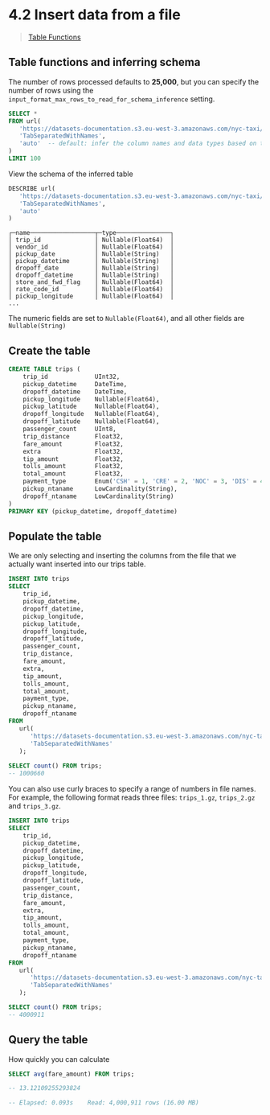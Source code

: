 # 4.2 Insert data from a file
> [Table Functions](https://clickhouse.com/docs/en/sql-reference/table-functions)

## Table functions and inferring schema
The number of rows processed defaults to **25,000**, 
but you can specify the number of rows using the `input_format_max_rows_to_read_for_schema_inference` setting.

```sql
SELECT * 
FROM url(
   'https://datasets-documentation.s3.eu-west-3.amazonaws.com/nyc-taxi/trips_0.gz',
   'TabSeparatedWithNames',
   'auto'  -- default: infer the column names and data types based on the data
) 
LIMIT 100
```

View the schema of the inferred table
```sql
DESCRIBE url(
   'https://datasets-documentation.s3.eu-west-3.amazonaws.com/nyc-taxi/trips_0.gz',
   'TabSeparatedWithNames',
   'auto'
)
```
```
┌─name──────────────────┬─type───────────────┐
│ trip_id               │ Nullable(Float64)  │
│ vendor_id             │ Nullable(Float64)  │
│ pickup_date           │ Nullable(String)   │
│ pickup_datetime       │ Nullable(String)   │
│ dropoff_date          │ Nullable(String)   │
│ dropoff_datetime      │ Nullable(String)   │
│ store_and_fwd_flag    │ Nullable(Float64)  │
│ rate_code_id          │ Nullable(Float64)  │
│ pickup_longitude      │ Nullable(Float64)  │
...
```
The numeric fields are set to `Nullable(Float64)`, and all other fields are `Nullable(String)`

## Create the table
```sql
CREATE TABLE trips (
    trip_id             UInt32,
    pickup_datetime     DateTime,
    dropoff_datetime    DateTime,
    pickup_longitude    Nullable(Float64),
    pickup_latitude     Nullable(Float64),
    dropoff_longitude   Nullable(Float64),
    dropoff_latitude    Nullable(Float64),
    passenger_count     UInt8,
    trip_distance       Float32,
    fare_amount         Float32,
    extra               Float32,
    tip_amount          Float32,
    tolls_amount        Float32,
    total_amount        Float32,
    payment_type        Enum('CSH' = 1, 'CRE' = 2, 'NOC' = 3, 'DIS' = 4),
    pickup_ntaname      LowCardinality(String),
    dropoff_ntaname     LowCardinality(String)
)
PRIMARY KEY (pickup_datetime, dropoff_datetime)
```

## Populate the table
We are only selecting and inserting the columns from the file that we actually want inserted into our trips table.
```sql
INSERT INTO trips  
SELECT 
    trip_id,
    pickup_datetime,
    dropoff_datetime,
    pickup_longitude,
    pickup_latitude,
    dropoff_longitude,
    dropoff_latitude,
    passenger_count,
    trip_distance,
    fare_amount,
    extra,
    tip_amount,
    tolls_amount,
    total_amount,
    payment_type,
    pickup_ntaname,
    dropoff_ntaname 
FROM 
   url(
      'https://datasets-documentation.s3.eu-west-3.amazonaws.com/nyc-taxi/trips_0.gz',
      'TabSeparatedWithNames'
   );   
   
SELECT count() FROM trips;
-- 1000660 
```

You can also use curly braces to specify a range of numbers in file names. 
For example, the following format reads three files: `trips_1.gz`, `trips_2.gz` and `trips_3.gz`.

```sql
INSERT INTO trips  
SELECT 
    trip_id,
    pickup_datetime,
    dropoff_datetime,
    pickup_longitude,
    pickup_latitude,
    dropoff_longitude,
    dropoff_latitude,
    passenger_count,
    trip_distance,
    fare_amount,
    extra,
    tip_amount,
    tolls_amount,
    total_amount,
    payment_type,
    pickup_ntaname,
    dropoff_ntaname 
FROM 
   url(
      'https://datasets-documentation.s3.eu-west-3.amazonaws.com/nyc-taxi/trips_{1..3}.gz',
      'TabSeparatedWithNames'
   );

SELECT count() FROM trips;
-- 4000911
```


## Query the table
How quickly you can calculate
```sql
SELECT avg(fare_amount) FROM trips;

-- 13.12109255293824

-- Elapsed: 0.093s    Read: 4,000,911 rows (16.00 MB)
```